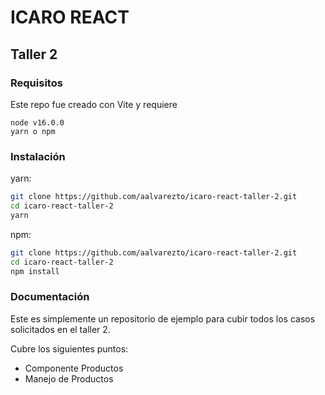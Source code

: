 # ICARO REACT

## Taller 2

### Requisitos

Este repo fue creado con Vite y requiere

```
node v16.0.0
yarn o npm
```

### Instalación

yarn:

```bash
git clone https://github.com/aalvarezto/icaro-react-taller-2.git
cd icaro-react-taller-2
yarn
```

npm:

```bash
git clone https://github.com/aalvarezto/icaro-react-taller-2.git
cd icaro-react-taller-2
npm install
```

### Documentación

Este es simplemente un repositorio de ejemplo para cubir todos los casos solicitados en el taller 2.

Cubre los siguientes puntos:

-   Componente Productos
-   Manejo de Productos